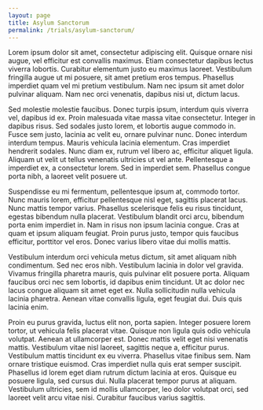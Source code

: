 ```yaml
---
layout: page
title: Asylum Sanctorum
permalink: /trials/asylum-sanctorum/
---
```


Lorem ipsum dolor sit amet, consectetur adipiscing elit. Quisque ornare nisi augue, vel efficitur est convallis maximus. Etiam consectetur dapibus lectus viverra lobortis. Curabitur elementum justo eu maximus laoreet. Vestibulum fringilla augue ut mi posuere, sit amet pretium eros tempus. Phasellus imperdiet quam vel mi pretium vestibulum. Nam nec ipsum sit amet dolor pulvinar aliquam. Nam nec orci venenatis, dapibus nisi ut, dictum lacus.

Sed molestie molestie faucibus. Donec turpis ipsum, interdum quis viverra vel, dapibus id ex. Proin malesuada vitae massa vitae consectetur. Integer in dapibus risus. Sed sodales justo lorem, et lobortis augue commodo in. Fusce sem justo, lacinia ac velit eu, ornare pulvinar nunc. Donec interdum interdum tempus. Mauris vehicula lacinia elementum. Cras imperdiet hendrerit sodales. Nunc diam ex, rutrum vel libero ac, efficitur aliquet ligula. Aliquam ut velit ut tellus venenatis ultricies ut vel ante. Pellentesque a imperdiet ex, a consectetur lorem. Sed in imperdiet sem. Phasellus congue porta nibh, a laoreet velit posuere ut.

Suspendisse eu mi fermentum, pellentesque ipsum at, commodo tortor. Nunc mauris lorem, efficitur pellentesque nisl eget, sagittis placerat lacus. Nunc mattis tempor varius. Phasellus scelerisque felis eu risus tincidunt, egestas bibendum nulla placerat. Vestibulum blandit orci arcu, bibendum porta enim imperdiet in. Nam in risus non ipsum lacinia congue. Cras at quam et ipsum aliquam feugiat. Proin purus justo, tempor quis faucibus efficitur, porttitor vel eros. Donec varius libero vitae dui mollis mattis.

Vestibulum interdum orci vehicula metus dictum, sit amet aliquam nibh condimentum. Sed nec eros nibh. Vestibulum lacinia in dolor vel gravida. Vivamus fringilla pharetra mauris, quis pulvinar elit posuere porta. Aliquam faucibus orci nec sem lobortis, id dapibus enim tincidunt. Ut ac dolor nec lacus congue aliquam sit amet eget ex. Nulla sollicitudin nulla vehicula lacinia pharetra. Aenean vitae convallis ligula, eget feugiat dui. Duis quis lacinia enim.

Proin eu purus gravida, luctus elit non, porta sapien. Integer posuere lorem tortor, ut vehicula felis placerat vitae. Quisque non ligula quis odio vehicula volutpat. Aenean at ullamcorper est. Donec mattis velit eget nisi venenatis mattis. Vestibulum vitae nisl laoreet, sagittis neque a, efficitur purus. Vestibulum mattis tincidunt ex eu viverra. Phasellus vitae finibus sem. Nam ornare tristique euismod. Cras imperdiet nulla quis erat semper suscipit. Phasellus id lorem eget diam rutrum dictum lacinia at eros. Quisque eu posuere ligula, sed cursus dui. Nulla placerat tempor purus at aliquam. Vestibulum ultricies, sem id mollis ullamcorper, leo dolor volutpat orci, sed laoreet velit arcu vitae nisi. Curabitur faucibus varius sagittis.
